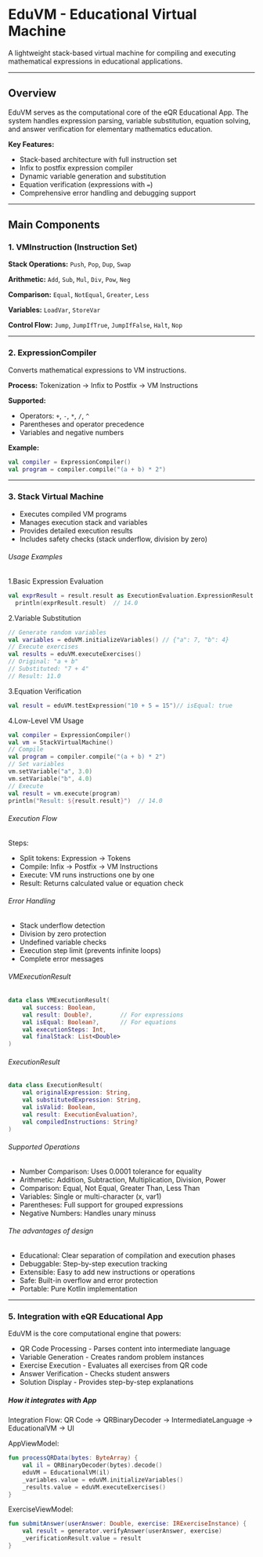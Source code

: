 # EduVM - Educational Virtual Machine

A lightweight stack-based virtual machine for compiling and executing mathematical expressions in educational applications.

---

## Overview

EduVM serves as the computational core of the eQR Educational App. The system handles expression parsing, variable substitution, equation solving, and answer verification for elementary mathematics education.

**Key Features:**
- Stack-based architecture with full instruction set
- Infix to postfix expression compiler
- Dynamic variable generation and substitution
- Equation verification (expressions with `=`)
- Comprehensive error handling and debugging support

---

## Main Components

### 1. VMInstruction (Instruction Set)

**Stack Operations:** `Push`, `Pop`, `Dup`, `Swap`

**Arithmetic:** `Add`, `Sub`, `Mul`, `Div`, `Pow`, `Neg`

**Comparison:** `Equal`, `NotEqual`, `Greater`, `Less`

**Variables:** `LoadVar`, `StoreVar`

**Control Flow:** `Jump`, `JumpIfTrue`, `JumpIfFalse`, `Halt`, `Nop`

---

### 2. ExpressionCompiler

Converts mathematical expressions to VM instructions.

**Process:** Tokenization → Infix to Postfix → VM Instructions

**Supported:**
- Operators: `+`, `-`, `*`, `/`, `^`
- Parentheses and operator precedence
- Variables and negative numbers

**Example:**
```kotlin
val compiler = ExpressionCompiler()
val program = compiler.compile("(a + b) * 2")
```
---
### 3. Stack Virtual Machine
- Executes compiled VM programs
- Manages execution stack and variables
- Provides detailed execution results
- Includes safety checks (stack underflow, division by zero)

######  Usage Examples
1.Basic Expression Evaluation
```kotlin
val exprResult = result.result as ExecutionEvaluation.ExpressionResult
  println(exprResult.result)  // 14.0
```
2.Variable Substitution
```kotlin
// Generate random variables
val variables = eduVM.initializeVariables() // {"a": 7, "b": 4}
// Execute exercises
val results = eduVM.executeExercises()
// Original: "a + b"
// Substituted: "7 + 4"
// Result: 11.0
```
3.Equation Verification
```kotlin
val result = eduVM.testExpression("10 + 5 = 15")// isEqual: true
```
4.Low-Level VM Usage
```kotlin
val compiler = ExpressionCompiler()
val vm = StackVirtualMachine()
// Compile
val program = compiler.compile("(a + b) * 2")
// Set variables
vm.setVariable("a", 3.0)
vm.setVariable("b", 4.0)
// Execute
val result = vm.execute(program)
println("Result: ${result.result}")  // 14.0
```
###### Execution Flow
Steps:
- Split tokens: Expression → Tokens
- Compile: Infix → Postfix → VM Instructions
- Execute: VM runs instructions one by one
- Result: Returns calculated value or equation check

###### Error Handling
- Stack underflow detection
- Division by zero protection
- Undefined variable checks
- Execution step limit (prevents infinite loops)
- Complete error messages

###### VMExecutionResult
```kotlin
data class VMExecutionResult(
    val success: Boolean,
    val result: Double?,        // For expressions
    val isEqual: Boolean?,      // For equations
    val executionSteps: Int,
    val finalStack: List<Double>
)
```
###### ExecutionResult
```kotlin
data class ExecutionResult(
    val originalExpression: String,
    val substitutedExpression: String,
    val isValid: Boolean,
    val result: ExecutionEvaluation?,
    val compiledInstructions: String?
)
```
###### Supported Operations
- Number Comparison: Uses 0.0001 tolerance for equality
- Arithmetic: Addition, Subtraction, Multiplication, Division, Power
- Comparison: Equal, Not Equal, Greater Than, Less Than
- Variables: Single or multi-character (x, var1)
- Parentheses: Full support for grouped expressions
- Negative Numbers: Handles unary minuss

###### The advantages of design
- Educational: Clear separation of compilation and execution phases
- Debuggable: Step-by-step execution tracking
- Extensible: Easy to add new instructions or operations
- Safe: Built-in overflow and error protection
- Portable: Pure Kotlin implementation
---
### 5. Integration with eQR Educational App
EduVM is the core computational engine that powers:
- QR Code Processing - Parses content into intermediate language
- Variable Generation - Creates random problem instances
- Exercise Execution - Evaluates all exercises from QR code
- Answer Verification - Checks student answers
- Solution Display - Provides step-by-step explanations
##### How it integrates with App
Integration Flow:
QR Code → QRBinaryDecoder → IntermediateLanguage → EducationalVM → UI

AppViewModel:
```kotlin
fun processQRData(bytes: ByteArray) {
    val il = QRBinaryDecoder(bytes).decode()
    eduVM = EducationalVM(il)
    _variables.value = eduVM.initializeVariables()
    _results.value = eduVM.executeExercises()
}
```

ExerciseViewModel:
```kotlin
fun submitAnswer(userAnswer: Double, exercise: IRExerciseInstance) {
    val result = generator.verifyAnswer(userAnswer, exercise)
    _verificationResult.value = result
}
```